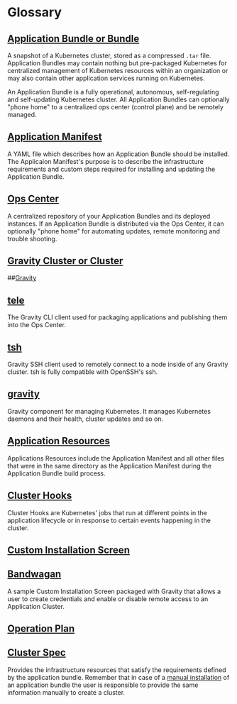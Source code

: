 # Glossary

## [Application Bundle or Bundle](/overview/#application-bundle)

A snapshot of a Kubernetes cluster, stored as a compressed `.tar` file. Application Bundles may contain nothing but pre-packaged Kubernetes for centralized management of Kubernetes resources within an organization or may also contain other application services running on Kubernetes.

An Application Bundle is a fully operational, autonomous, self-regulating
and self-updating Kubernetes cluster. All Application Bundles can optionally "phone
home" to a centralized ops center (control plane) and be remotely managed.

## [Application Manifest](/overview/#application-manifest)

A YAML file which describes how an Application Bundle should be installed. The
Applicaion Manifest's purpose is to describe the infrastructure requirements and custom steps required for installing and updating the Application Bundle.

## [Ops Center](/opscenter)

A centralized repository of your Application Bundles and its deployed instances. If an
Application Bundle is distributed via the Ops Center, it can optionally "phone home" for automating updates, remote monitoring and trouble shooting.

## [Gravity Cluster or Cluster](/)

##[Gravity](/)

## [tele](/cli)

The Gravity CLI client used for packaging applications and publishing them into the Ops Center.

## [tsh](/cli)

Gravity SSH client used to remotely connect to a node inside of any Gravity cluster. tsh is fully compatible with OpenSSH's ssh.

## [gravity](/cli)

Gravity component for managing Kubernetes. It manages Kubernetes daemons and their health, cluster updates and so on.

## [Application Resources]()

Applications Resources include the Application Manifest and all other files that were in the same directory as the Application Manifest during the Application Bundle build process.

## [Cluster Hooks](/pack/#cluster-hooks)

Cluster Hooks are Kubernetes' jobs that run at different points in the application lifecycle or in
response to certain events happening in the cluster.

## [Custom Installation Screen](/pack/#custom-installation-screen)

## [Bandwagan](/pack/#custom-installation-screen)

A sample Custom Installation Screen packaged with Gravity that allows a user to create credentials and enable or disable remote access to an Application Cluster.

## [Operation Plan](/cluster/#updating-a-cluster)

## [Cluster Spec](/)

Provides the infrastructure resources that satisfy the requirements
defined by the application bundle. Remember that in case of a [manual installation](quickstart/#installing-the-application)
of an application bundle the user is responsible to provide the same information manually
to create a cluster.
